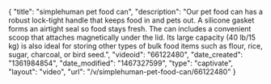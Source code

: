 {
    "title": "simplehuman pet food can",
    "description": "Our pet food can has a robust lock-tight handle that keeps food in and pets out. A silicone gasket forms an airtight seal so food stays fresh. The can includes a convenient scoop that attaches magnetically under the lid. Its large capacity (40 lb\/15 kg) is also ideal for storing other types of bulk food items such as flour, rice, sugar, charcoal, or bird seed.",
    "videoid": "66122480",
    "date_created": "1361984854",
    "date_modified": "1467327599",
    "type": "captivate",
    "layout": "video",
    "url": "\/v\/simplehuman-pet-food-can\/66122480"
}